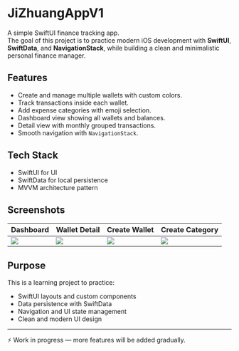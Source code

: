 # JiZhuangAppV1

A simple SwiftUI finance tracking app.  
The goal of this project is to practice modern iOS development with **SwiftUI**, **SwiftData**, and **NavigationStack**, while building a clean and minimalistic personal finance manager.

## Features
- Create and manage multiple wallets with custom colors.  
- Track transactions inside each wallet.  
- Add expense categories with emoji selection.  
- Dashboard view showing all wallets and balances.  
- Detail view with monthly grouped transactions.  
- Smooth navigation with `NavigationStack`.  

## Tech Stack
- SwiftUI for UI  
- SwiftData for local persistence  
- MVVM architecture pattern  

## Screenshots
| Dashboard | Wallet Detail | Create Wallet | Create Category |
|-----------|---------------|---------------|----------------|
| ![](screenshots/dashboard.png) | ![](screenshots/wallet_detail.png) | ![](screenshots/create_wallet.png) | ![](screenshots/create_category.png) |

## Purpose
This is a learning project to practice:
- SwiftUI layouts and custom components  
- Data persistence with SwiftData  
- Navigation and UI state management  
- Clean and modern UI design  

---

⚡️ Work in progress — more features will be added gradually.  
